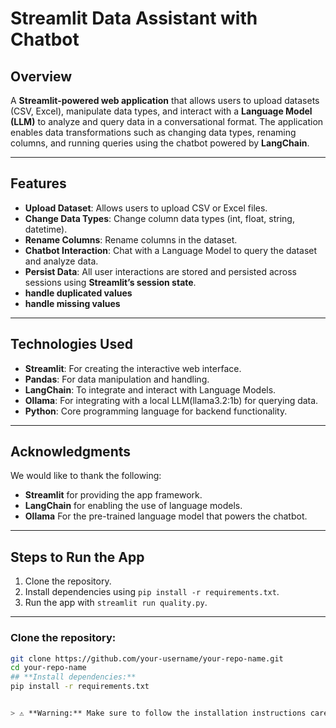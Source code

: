# **Streamlit Data Assistant with Chatbot**

## **Overview**
A **Streamlit-powered web application** that allows users to upload datasets (CSV, Excel), manipulate data types, and interact with a **Language Model (LLM)** to analyze and query data in a conversational format. The application enables data transformations such as changing data types, renaming columns, and running queries using the chatbot powered by **LangChain**.

---

## **Features**
- **Upload Dataset**: Allows users to upload CSV or Excel files.
- **Change Data Types**: Change column data types (int, float, string, datetime).
- **Rename Columns**: Rename columns in the dataset.
- **Chatbot Interaction**: Chat with a Language Model to query the dataset and analyze data.
- **Persist Data**: All user interactions are stored and persisted across sessions using **Streamlit’s session state**.
- **handle duplicated values**
- **handle missing values**

---

## **Technologies Used**
- **Streamlit**: For creating the interactive web interface.
- **Pandas**: For data manipulation and handling.
- **LangChain**: To integrate and interact with Language Models.
- **Ollama**: For integrating with a local LLM(llama3.2:1b) for querying data.
- **Python**: Core programming language for backend functionality.

---

## Acknowledgments
We would like to thank the following:
- **Streamlit** for providing the app framework.
- **LangChain** for enabling the use of language models.
- **Ollama** For the pre-trained language model that powers the chatbot.
---


## Steps to Run the App
1. Clone the repository.
2. Install dependencies using `pip install -r requirements.txt`.
3. Run the app with `streamlit run quality.py`.
---

### **Clone the repository:**
```bash
git clone https://github.com/your-username/your-repo-name.git
cd your-repo-name
## **Install dependencies:**
pip install -r requirements.txt


> ⚠️ **Warning:** Make sure to follow the installation instructions carefully to avoid errors and install locall model (llama3.2:1b).







